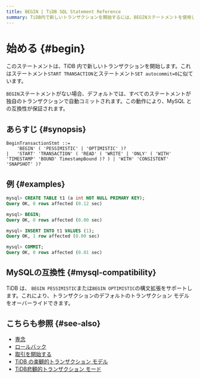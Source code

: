 ```yaml
---
title: BEGIN | TiDB SQL Statement Reference
summary: TiDB内で新しいトランザクションを開始するには、BEGINステートメントを使用します。これにより、すべてのステートメントが独自のトランザクションで自動コミットされ、MySQLとの互換性が保証されます。TiDBはBEGIN PESSIMISTICまたはBEGIN OPTIMISTICの構文拡張をサポートし、トランザクションのデフォルトのトランザクションモデルをオーバーライドできます。
---
```


# 始める {#begin}

このステートメントは、TiDB 内で新しいトランザクションを開始します。これはステートメント`START TRANSACTION`とステートメント`SET autocommit=0`に似ています。

`BEGIN`ステートメントがない場合、デフォルトでは、すべてのステートメントが独自のトランザクションで自動コミットされます。この動作により、MySQL との互換性が保証されます。

## あらすじ {#synopsis}

```ebnf+diagram
BeginTransactionStmt ::=
    'BEGIN' ( 'PESSIMISTIC' | 'OPTIMISTIC' )?
|   'START' 'TRANSACTION' ( 'READ' ( 'WRITE' | 'ONLY' ( 'WITH' 'TIMESTAMP' 'BOUND' TimestampBound )? ) | 'WITH' 'CONSISTENT' 'SNAPSHOT' )?
```

## 例 {#examples}

```sql
mysql> CREATE TABLE t1 (a int NOT NULL PRIMARY KEY);
Query OK, 0 rows affected (0.12 sec)

mysql> BEGIN;
Query OK, 0 rows affected (0.00 sec)

mysql> INSERT INTO t1 VALUES (1);
Query OK, 1 row affected (0.00 sec)

mysql> COMMIT;
Query OK, 0 rows affected (0.01 sec)
```

## MySQLの互換性 {#mysql-compatibility}

TiDB は、 `BEGIN PESSIMISTIC`または`BEGIN OPTIMISTIC`の構文拡張をサポートします。これにより、トランザクションのデフォルトのトランザクション モデルをオーバーライドできます。

## こちらも参照 {#see-also}

-   [専念](/sql-statements/sql-statement-commit.md)
-   [ロールバック](/sql-statements/sql-statement-rollback.md)
-   [取引を開始する](/sql-statements/sql-statement-start-transaction.md)
-   [TiDB の楽観的トランザクション モデル](/optimistic-transaction.md)
-   [TiDB悲観的トランザクション モード](/pessimistic-transaction.md)
